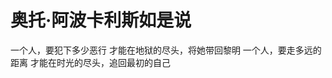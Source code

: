 # 奥托·阿波卡利斯如是说

一个人，要犯下多少恶行
 才能在地狱的尽头，将她带回黎明
 一个人，要走多远的距离
 才能在时光的尽头，追回最初的自己

[B站：阿波卡利斯如是说]: https://www.bilibili.com/video/BV1bY411b7k9?t=6.2

